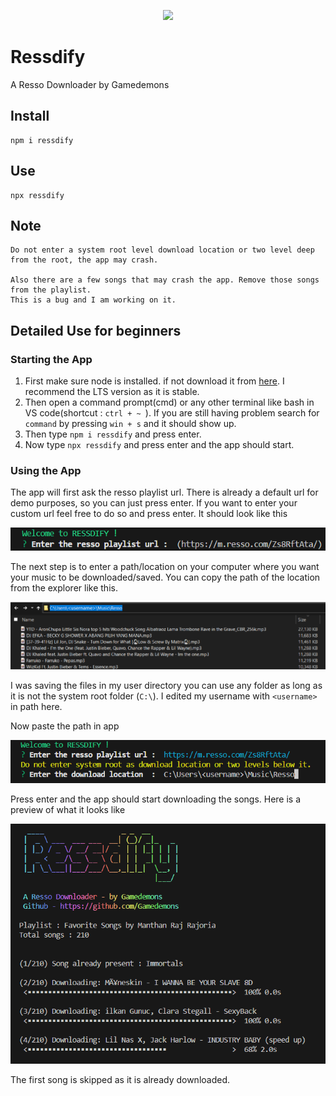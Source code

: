 <p align="center" width="100%">
    <img width="10%" src="https://raw.githubusercontent.com/Gamedemons/Ressdify/main/assets/Cjdowner-Cryptocurrency-Flat-Request-Network-REQ.ico">
</p>

# Ressdify

A Resso Downloader by Gamedemons

## Install
```
npm i ressdify
```

## Use
```
npx ressdify
```

## Note
```
Do not enter a system root level download location or two level deep from the root, the app may crash. 

Also there are a few songs that may crash the app. Remove those songs from the playlist.
This is a bug and I am working on it.
```

## Detailed Use for beginners
### Starting the App
1. First make sure node is installed. if not download it from [here](https://nodejs.org/en/download). I recommend the LTS version as it is stable.
2. Then open a command prompt(cmd) or any other terminal like bash in VS code(shortcut : `ctrl + ~ `). If you are still having problem search for `command` by pressing `win + s` and it should show up.
3. Then type `npm i ressdify` and press enter.
4. Now type `npx ressdify` and press enter and the app should start.
### Using the App
The app will first ask the resso playlist url. There is already a default url for demo purposes, so you can just press enter.
If you want to enter your custom url feel free to do so and press enter. It should look like this

![](./assets/step_1.png)

The next step is to enter a path/location on your computer where you want your music to be downloaded/saved. You can copy the path of the location from the explorer like this.

![](./assets/explorer_path.png)

I was saving the files in my user directory you can use any folder as long as it is not the system root folder (`C:\`). I edited my username with `<username>` in path here.

Now paste the path in app

![](./assets/step_2.png)

Press enter and the app should start downloading the songs.
Here is a preview of what it looks like

![](./assets/app_preview.png)

The first song is skipped as it is already downloaded.
